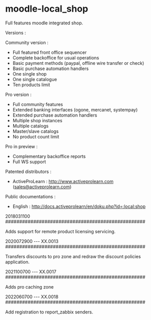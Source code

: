 # moodle-local_shop

Full features moodle integrated shop.

Versions : 

Community version :
   - Full featured front office sequencer
   - Complete backoffice for usual operations
   - Basic payment methods (paypal, offline wire transfer or check)
   - Basic purchase automation handlers
   - One single shop
   - One single catalogue
   - Ten products limit

Pro version :
   - Full community features
   - Extended banking interfaces (ogone, mercanet, systempay)
   - Extended purchase automation handlers
   - Multiple shop instances
   - Multiple catalogs
   - Master/slave catalogs
   - No product count limit

Pro in preview :
   - Complementary backoffice reports
   - Full WS support

Patented distributors :

   - ActiveProLearn : http://www.activeprolearn.com (sales@activeprolearn.com)

Public documentations : 

   - English : http://docs.activeprolearn/en/doku.php?id=:local:shop

2018031100
##################################################

Adds support for remote product licensing servicing.

2020072900 --- XX.0013
##################################################

Transfers discounts to pro zone and redraw the discount policies application.

2021100700 --- XX.0017
##################################################

Adds pro caching zone

2022060700 --- XX.0018
##################################################

Add registration to report_zabbix senders.
